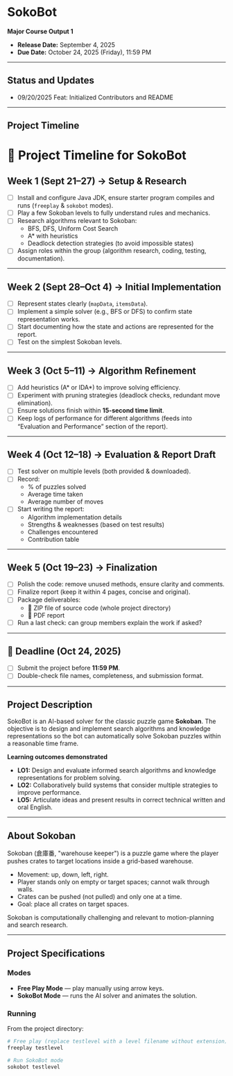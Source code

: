 # SokoBot

**Major Course Output 1**  
- **Release Date:** September 4, 2025  
- **Due Date:** October 24, 2025 (Friday), 11:59 PM

---

## Status and Updates
- 09/20/2025 Feat: Initialized Contributors and README

---

## Project Timeline
# 📅 Project Timeline for SokoBot

## Week 1 (Sept 21–27) → Setup & Research
- [ ] Install and configure Java JDK, ensure starter program compiles and runs (`freeplay` & `sokobot` modes).
- [ ] Play a few Sokoban levels to fully understand rules and mechanics.
- [ ] Research algorithms relevant to Sokoban:
  - BFS, DFS, Uniform Cost Search
  - A* with heuristics
  - Deadlock detection strategies (to avoid impossible states)
- [ ] Assign roles within the group (algorithm research, coding, testing, documentation).

---

## Week 2 (Sept 28–Oct 4) → Initial Implementation
- [ ] Represent states clearly (`mapData`, `itemsData`).
- [ ] Implement a simple solver (e.g., BFS or DFS) to confirm state representation works.
- [ ] Start documenting how the state and actions are represented for the report.
- [ ] Test on the simplest Sokoban levels.

---

## Week 3 (Oct 5–11) → Algorithm Refinement
- [ ] Add heuristics (A* or IDA*) to improve solving efficiency.
- [ ] Experiment with pruning strategies (deadlock checks, redundant move elimination).
- [ ] Ensure solutions finish within **15-second time limit**.
- [ ] Keep logs of performance for different algorithms (feeds into “Evaluation and Performance” section of the report).

---

## Week 4 (Oct 12–18) → Evaluation & Report Draft
- [ ] Test solver on multiple levels (both provided & downloaded).
- [ ] Record:
  - % of puzzles solved
  - Average time taken
  - Average number of moves
- [ ] Start writing the report:
  - Algorithm implementation details
  - Strengths & weaknesses (based on test results)
  - Challenges encountered
  - Contribution table

---

## Week 5 (Oct 19–23) → Finalization
- [ ] Polish the code: remove unused methods, ensure clarity and comments.
- [ ] Finalize report (keep it within 4 pages, concise and original).
- [ ] Package deliverables:
  - 📂 ZIP file of source code (whole project directory)
  - 📄 PDF report
- [ ] Run a last check: can group members explain the work if asked?

---

## 🚨 Deadline (Oct 24, 2025)
- [ ] Submit the project before **11:59 PM**.
- [ ] Double-check file names, completeness, and submission format.

---

## Project Description
SokoBot is an AI-based solver for the classic puzzle game **Sokoban**. The objective is to design and implement search algorithms and knowledge representations so the bot can automatically solve Sokoban puzzles within a reasonable time frame.

**Learning outcomes demonstrated**
- **LO1:** Design and evaluate informed search algorithms and knowledge representations for problem solving.  
- **LO2:** Collaboratively build systems that consider multiple strategies to improve performance.  
- **LO5:** Articulate ideas and present results in correct technical written and oral English.

---

## About Sokoban
Sokoban (倉庫番, "warehouse keeper") is a puzzle game where the player pushes crates to target locations inside a grid-based warehouse.  
- Movement: up, down, left, right.  
- Player stands only on empty or target spaces; cannot walk through walls.  
- Crates can be pushed (not pulled) and only one at a time.  
- Goal: place all crates on target spaces.

Sokoban is computationally challenging and relevant to motion-planning and search research.

---

## Project Specifications

### Modes
- **Free Play Mode** — play manually using arrow keys.  
- **SokoBot Mode** — runs the AI solver and animates the solution.

### Running
From the project directory:
```bash
# Free play (replace testlevel with a level filename without extension)
freeplay testlevel

# Run SokoBot mode
sokobot testlevel
